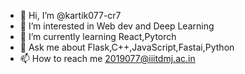 - 👋 Hi, I’m @kartik077-cr7
- 👀 I’m interested in Web dev and Deep Learning
- 🌱 I’m currently learning React,Pytorch
- 💬 Ask me about Flask,C++,JavaScript,Fastai,Python
- 📫 How to reach me 2019077@iiitdmj.ac.in

<!---
kartik077-cr7/kartik077-cr7 is a ✨ special ✨ repository because its `README.md` (this file) appears on your GitHub profile.
You can click the Preview link to take a look at your changes.
--->
